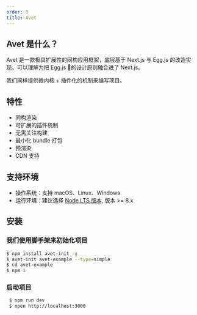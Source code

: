 ```yaml
---
order: 0
title: Avet
---
```


## Avet 是什么？

Avet 是一款极具扩展性的同构应用框架，底层基于 Next.js 与 Egg.js 的改造实现。可以理解为把 Egg.js 的设计原则融合进了 Next.js。

我们同样提供微内核 + 插件化的机制来编写项目。

## 特性

- 同构渲染
- 可扩展的插件机制
- 无需关注构建
- 最小化 bundle 打包
- 预渲染
- CDN 支持

## 支持环境

- 操作系统：支持 macOS、Linux、Windows
- 运行环境：建议选择 [Node LTS 版本](http://nodejs.org/), 版本 >= 8.x

## 安装

### 我们使用脚手架来初始化项目

```bash
$ npm install avet-init -g
$ avet-init avet-example --type=simple
$ cd avet-example
$ npm i
```

### 启动项目

```bash
 $ npm run dev
 $ open http://localhost:3000
```